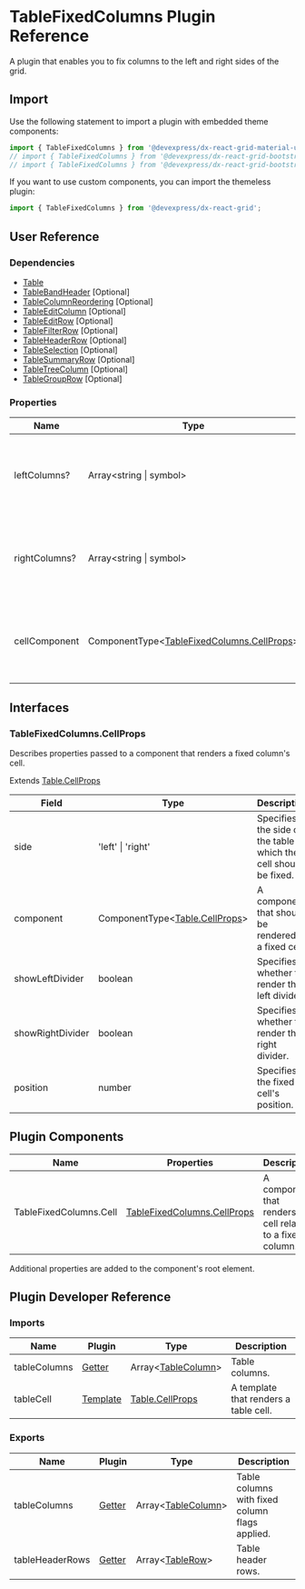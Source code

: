 # TableFixedColumns Plugin Reference

A plugin that enables you to fix columns to the left and right sides of the grid.

## Import

Use the following statement to import a plugin with embedded theme components:

```js
import { TableFixedColumns } from '@devexpress/dx-react-grid-material-ui';
// import { TableFixedColumns } from '@devexpress/dx-react-grid-bootstrap4';
// import { TableFixedColumns } from '@devexpress/dx-react-grid-bootstrap3';
```

If you want to use custom components, you can import the themeless plugin:

```js
import { TableFixedColumns } from '@devexpress/dx-react-grid';
```

## User Reference

### Dependencies

- [Table](table.md)
- [TableBandHeader](table-band-header.md) [Optional]
- [TableColumnReordering](table-column-reordering.md) [Optional]
- [TableEditColumn](table-edit-column.md) [Optional]
- [TableEditRow](table-edit-row.md) [Optional]
- [TableFilterRow](table-filter-row.md) [Optional]
- [TableHeaderRow](table-header-row.md) [Optional]
- [TableSelection](table-selection.md) [Optional]
- [TableSummaryRow](table-summary-row.md) [Optional]
- [TableTreeColumn](table-tree-column.md) [Optional]
- [TableGroupRow](table-group-row.md) [Optional]

### Properties

Name | Type | Default | Description
-----|------|---------|------------
leftColumns? | Array&lt;string &#124; symbol&gt; | [] | Specifies names and types of the columns to be fixed to the left grid's side.
rightColumns? | Array&lt;string &#124; symbol&gt; | [] | Specifies names and types of the columns to be fixed to the right grid's side.
cellComponent | ComponentType&lt;[TableFixedColumns.CellProps](#tablefixedcolumnscellprops)&gt; | | A component that renders a fixed column's cell.

## Interfaces

### TableFixedColumns.CellProps

Describes properties passed to a component that renders a fixed column's cell.

Extends [Table.CellProps](table.md#tablecellprops)

Field | Type | Description
------|------|------------
side | 'left' &#124; 'right' | Specifies the side of the table to which the cell should be fixed.
component | ComponentType&lt;[Table.CellProps](table.md#tablecellprops)&gt; | A component that should be rendered as a fixed cell.
showLeftDivider | boolean | Specifies whether to render the left divider.
showRightDivider | boolean | Specifies whether to render the right divider.
position | number | Specifies the fixed cell's position.

## Plugin Components

Name | Properties | Description
-----|------------|------------
TableFixedColumns.Cell  | [TableFixedColumns.CellProps](#tablefixedcolumnscellprops) | A component that renders a cell related to a fixed column.

Additional properties are added to the component's root element.

## Plugin Developer Reference

### Imports

Name | Plugin | Type | Description
-----|--------|------|------------
tableColumns | [Getter](../../../dx-react-core/docs/reference/getter.md) | Array&lt;[TableColumn](table.md#tablecolumn)&gt; | Table columns.
tableCell | [Template](../../../dx-react-core/docs/reference/template.md) | [Table.CellProps](table.md#tablecellprops) | A template that renders a table cell.

### Exports

Name | Plugin | Type | Description
-----|--------|------|------------
tableColumns | [Getter](../../../dx-react-core/docs/reference/getter.md) | Array&lt;[TableColumn](table.md#tablecolumn)&gt; | Table columns with fixed column flags applied.
tableHeaderRows | [Getter](../../../dx-react-core/docs/reference/getter.md) | Array&lt;[TableRow](table.md#tablerow)&gt; | Table header rows.
